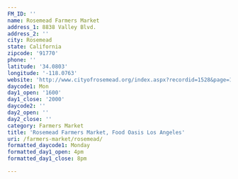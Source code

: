 ```yaml
---
FM_ID: ''
name: Rosemead Farmers Market
address_1: 8838 Valley Blvd.
address_2: ''
city: Rosemead
state: California
zipcode: '91770'
phone: ''
latitude: '34.0803'
longitude: '-118.0763'
website: 'http://www.cityofrosemead.org/index.aspx?recordid=1528&page=13'
daycode1: Mon
day1_open: '1600'
day1_close: '2000'
daycode2: ''
day2_open: ''
day2_close: ''
category: Farmers Market
title: 'Rosemead Farmers Market, Food Oasis Los Angeles'
uri: /farmers-market/rosemead/
formatted_daycode1: Monday
formatted_day1_open: 4pm
formatted_day1_close: 8pm

---
```


